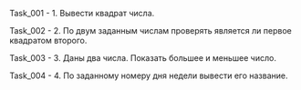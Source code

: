 Task_001 - 1. Вывести квадрат числа.

Task_002 - 2. По двум заданным числам проверять является ли первое квадратом второго.

Task_003 - 3. Даны два числа. Показать большее и меньшее число.

Task_004 - 4. По заданному номеру дня недели вывести его название.
